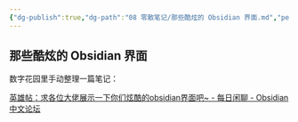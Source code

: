 ```yaml
---
{"dg-publish":true,"dg-path":"08 零散笔记/那些酷炫的 Obsidian 界面.md","permalink":"/08 零散笔记/那些酷炫的 Obsidian 界面/","noteIcon":"dg-note-icon","created":"2025-06-15","updated":"2025-06-15"}
---
```



## 那些酷炫的 Obsidian 界面

数字花园里手动整理一篇笔记：

[英雄帖：求各位大佬展示一下你们炫酷的obsidian界面吧\~ - 每日闲聊 - Obsidian 中文论坛](https://forum-zh.obsidian.md/t/topic/19236/180?page=7)
